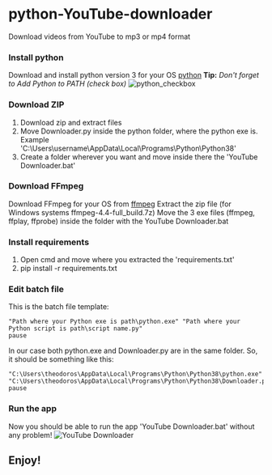 # python-YouTube-downloader
 Download videos from YouTube to mp3 or mp4 format
 
### Install python
 Download and install python version 3 for your OS [python](https://www.python.org/downloads/) 
 **Tip:** *Don't forget to Add Python to PATH (check box)*
 ![python_checkbox](https://user-images.githubusercontent.com/57621362/119864319-30e4e580-bf23-11eb-8c85-87fb428b5b32.jpg)
 
### Download ZIP
 1. Download zip and extract files
 2. Move Downloader.py inside the python folder, where the python exe is. Example 'C:\Users\username\AppData\Local\Programs\Python\Python38'
 3. Create a folder wherever you want and move inside there the 'YouTube Downloader.bat'


### Download FFmpeg
 Download FFmpeg for your OS from [ffmpeg](https://ffmpeg.org/download.html) 
 Extract the zip file (for Windows systems ffmpeg-4.4-full_build.7z) 
 Move the 3 exe files (ffmpeg, ffplay, ffprobe) inside the folder with the YouTube Downloader.bat
 
### Install requirements
 1. Open cmd and move where you extracted the 'requirements.txt'
 2. pip install -r requirements.txt


### Edit batch file
 This is the batch file template:
 ```
 "Path where your Python exe is path\python.exe" "Path where your Python script is path\script name.py"
 pause
 ```
 In our case both python.exe and Downloader.py are in the same folder.
 So, it should be something like this:
 ```
 "C:\Users\theodoros\AppData\Local\Programs\Python\Python38\python.exe" "C:\Users\theodoros\AppData\Local\Programs\Python\Python38\Downloader.py"
 pause
 ```
 
### Run the app
 Now you should be able to run the app 'YouTube Downloader.bat' without any problem!
 ![YouTube Downloader](https://user-images.githubusercontent.com/57621362/119863570-5fae8c00-bf22-11eb-91a1-c8ff11eba981.jpg)
 
## Enjoy!
